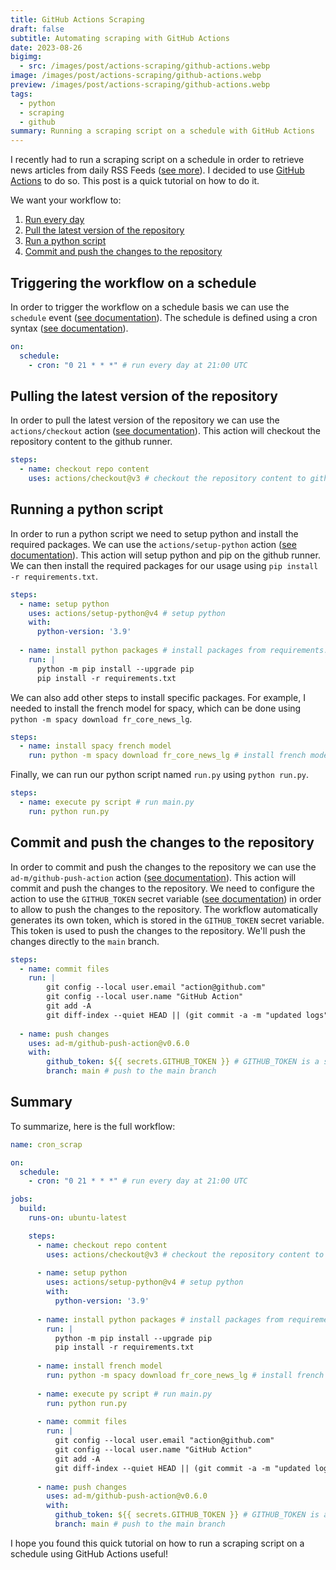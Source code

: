 ```yaml
---
title: GitHub Actions Scraping
draft: false
subtitle: Automating scraping with GitHub Actions
date: 2023-08-26
bigimg:
  - src: /images/post/actions-scraping/github-actions.webp
image: /images/post/actions-scraping/github-actions.webp
preview: /images/post/actions-scraping/github-actions.webp
tags:
  - python
  - scraping
  - github
summary: Running a scraping script on a schedule with GitHub Actions
---
```


I recently had to run a scraping script on a schedule in order to retrieve news articles from daily RSS Feeds ([see more](/post/rsstrend)). I decided to use [GitHub Actions](https://github.com/features/actions) to do so. This post is a quick tutorial on how to do it. 

We want your workflow to:

1. [Run every day](#triggering-the-workflow-on-a-schedule)
2. [Pull the latest version of the repository](#pulling-the-latest-version-of-the-repository)
3. [Run a python script](#running-a-python-script)
4. [Commit and push the changes to the repository](#commit-and-push-the-changes-to-the-repository)


## Triggering the workflow on a schedule

In order to trigger the workflow on a schedule basis we can use the `schedule` event ([see documentation](https://docs.github.com/en/actions/reference/events-that-trigger-workflows#scheduled-events)). The schedule is defined using a cron syntax ([see documentation](https://docs.github.com/en/actions/reference/events-that-trigger-workflows#schedule)).

```yaml
on:
  schedule:
    - cron: "0 21 * * *" # run every day at 21:00 UTC
```

## Pulling the latest version of the repository

In order to pull the latest version of the repository we can use the `actions/checkout` action ([see documentation](https://github.com/actions/checkout)). This action will checkout the repository content to the github runner.

```yaml
steps:
  - name: checkout repo content
    uses: actions/checkout@v3 # checkout the repository content to github runner.
```

## Running a python script

In order to run a python script we need to setup python and install the required packages. We can use the `actions/setup-python` action ([see documentation](https://github.com/actions/setup-python)). This action will setup python and pip on the github runner. We can then install the required packages for our usage using `pip install -r requirements.txt`.

```yaml
steps:
  - name: setup python
    uses: actions/setup-python@v4 # setup python
    with:
      python-version: '3.9'
      
  - name: install python packages # install packages from requirements.txt
    run: |
      python -m pip install --upgrade pip
      pip install -r requirements.txt
```

We can also add other steps to install specific packages. For example, I needed to install the french model for spacy, which can be done using `python -m spacy download fr_core_news_lg`.

```yaml
steps:
  - name: install spacy french model
    run: python -m spacy download fr_core_news_lg # install french model for spacy (used by my script)
```

Finally, we can run our python script named `run.py` using `python run.py`.

```yaml
steps:
  - name: execute py script # run main.py
    run: python run.py
```

## Commit and push the changes to the repository

In order to commit and push the changes to the repository we can use the `ad-m/github-push-action` action ([see documentation](https://github.com/ad-m/github-push-action)). This action will commit and push the changes to the repository. We need to configure the action to use the `GITHUB_TOKEN` secret variable ([see documentation](https://docs.github.com/en/actions/security-guides/automatic-token-authentication)) in order to allow to push the changes to the repository.
The workflow automatically generates its own token, which is stored in the `GITHUB_TOKEN` secret variable. This token is used to push the changes to the repository. We'll push the changes directly to the `main` branch.

```yaml
steps:
  - name: commit files
    run: |
        git config --local user.email "action@github.com"
        git config --local user.name "GitHub Action"
        git add -A
        git diff-index --quiet HEAD || (git commit -a -m "updated logs" --allow-empty)
          
  - name: push changes
    uses: ad-m/github-push-action@v0.6.0
    with:
        github_token: ${{ secrets.GITHUB_TOKEN }} # GITHUB_TOKEN is a secret variable that is automatically generated by GitHub Actions
        branch: main # push to the main branch
```

## Summary

To summarize, here is the full workflow:

```yaml
name: cron_scrap

on:
  schedule:
    - cron: "0 21 * * *" # run every day at 21:00 UTC

jobs:
  build:
    runs-on: ubuntu-latest

    steps:
      - name: checkout repo content
        uses: actions/checkout@v3 # checkout the repository content to github runner.
        
      - name: setup python
        uses: actions/setup-python@v4 # setup python
        with:
          python-version: '3.9'
          
      - name: install python packages # install packages from requirements.txt
        run: |
          python -m pip install --upgrade pip
          pip install -r requirements.txt 
          
      - name: install french model
        run: python -m spacy download fr_core_news_lg # install french model for spacy (used by my script)
        
      - name: execute py script # run main.py
        run: python run.py
          
      - name: commit files
        run: |
          git config --local user.email "action@github.com"
          git config --local user.name "GitHub Action"
          git add -A
          git diff-index --quiet HEAD || (git commit -a -m "updated logs" --allow-empty)
          
      - name: push changes
        uses: ad-m/github-push-action@v0.6.0
        with:
          github_token: ${{ secrets.GITHUB_TOKEN }} # GITHUB_TOKEN is a secret variable that is automatically generated by GitHub Actions
          branch: main # push to the main branch
```

I hope you found this quick tutorial on how to run a scraping script on a schedule using GitHub Actions useful!
